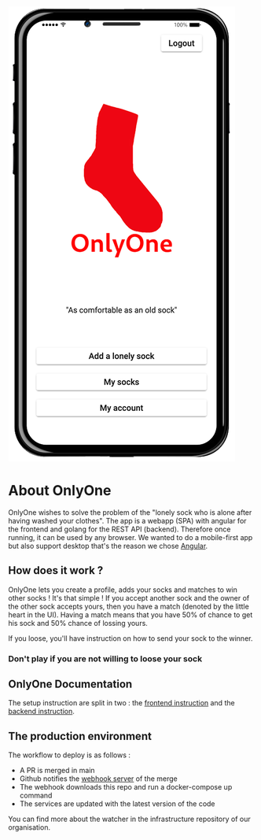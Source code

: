 ![image of the app running on an iphone13](./screenshots/onlyone.png)

# About OnlyOne   
OnlyOne wishes to solve the problem of the "lonely sock who is alone after having washed your clothes".
The app is a webapp (SPA) with angular for the frontend and golang for the REST API (backend). Therefore once running, it can be used by any browser. We wanted to do a mobile-first app but also support desktop that's the reason we chose [Angular](https://angular.io/).

## How does it work ?
OnlyOne lets you create a profile, adds your socks and matches to win other socks ! It's that simple !
If you accept another sock and the owner of the other sock accepts yours, then you have a match (denoted by the little heart in the UI). Having a match means that you have 50% of chance to get his sock and 50% chance of lossing yours.

If you loose, you'll have instruction on how to send your sock to the winner.

### Don't play if you are not willing to loose your sock

## OnlyOne Documentation
The setup instruction are split in two : the [frontend instruction](./frontend/README.md) and the [backend instruction](./backend/README.md).

## The production environment
The workflow to deploy is as follows :
- A PR is merged in main
- Github notifies the [webhook server](https://github.com/OneSock-inc/Infra) of the merge
- The webhook downloads this repo and run a docker-compose up command
- The services are updated with the latest version of the code

You can find more about the watcher in the infrastructure repository of our organisation.
